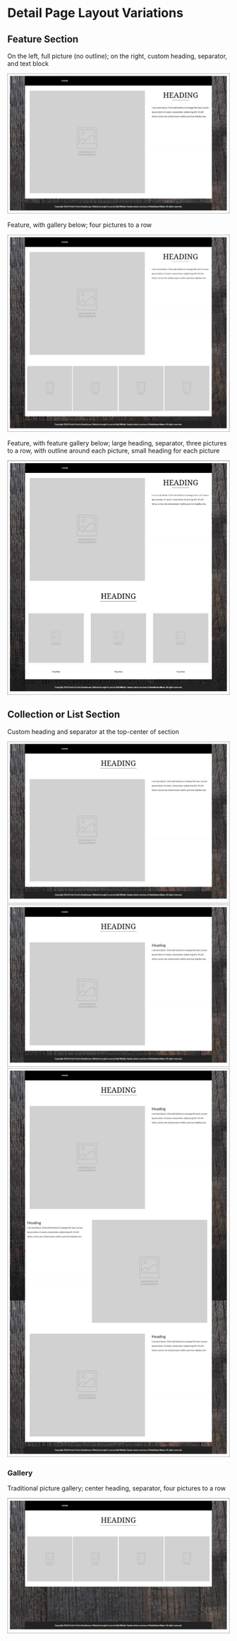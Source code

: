 # Detail Page Layout Variations

## Feature Section

On the left, full picture (no outline); on the right, custom heading, separator, and text block

![](images/detail-page-layout-variations/detail-page-feature.jpg)

Feature, with gallery below; four pictures to a row

![](images/detail-page-layout-variations/detail-page-feature-with-gallery.jpg)

Feature, with feature gallery below; large heading, separator, three pictures to a row, with outline around each picture, small heading for each picture

![](images/detail-page-layout-variations/detail-page-feature-with-feature-gallery.jpg)

## Collection or List Section

Custom heading and separator at the top-center of section

![](images/detail-page-layout-variations/detail-page-center-heading-feature.jpg)
![](images/detail-page-layout-variations/detail-page-center-heading-feature-with-heading.jpg)
![](images/detail-page-layout-variations/detail-page-center-heading-features-with-headings.jpg)

### Gallery

Traditional picture gallery; center heading, separator, four pictures to a row

![](images/detail-page-layout-variations/detail-page-center-heading-gallery.jpg)



